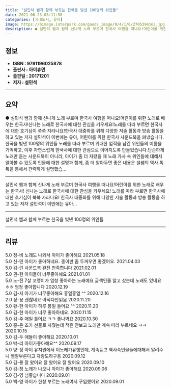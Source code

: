 ```yaml
---
title: "설민석 쌤과 함께 부르는 한국을 빛낸 100명의 위인들"
date: 2021-06-23 03:11:58
categories: [국내도서, 유아]
image: https://bimage.interpark.com/goods_image/9/4/1/6/270539416s.jpg
description: ● 설민석 쌤과 함께 신나게 노래 부르며 한국사 여행을 떠나요!어린이를 위한 노래로 배우는 한국사!신나는 노래로 한국사에 대한 관심을 키우세요!노래를 따라 부르면 한국사에 대한 호기심이 쑥쑥 자라나요!한국사 대중화를 위해 다양한 저술 활동과 방송 활동을 하고 있는 저자 설민석이 이번에
---
```


## **정보**

- **ISBN : 9791196025878**
- **출판사 : 아이휴먼**
- **출판일 : 20171201**
- **저자 : 설민석**

------



## **요약**

●  설민석 쌤과 함께 신나게 노래 부르며 한국사 여행을 떠나요!어린이를 위한 노래로 배우는 한국사!신나는 노래로 한국사에 대한 관심을 키우세요!노래를 따라 부르면 한국사에 대한 호기심이 쑥쑥 자라나요!한국사 대중화를 위해 다양한 저술 활동과 방송 활동을 하고 있는 저자 설민석이 이번에는 유아, 어린이를 위한 한국사 사운드북을 펴냈습니다. 한국을 빛낸 100명의 위인들 노래를 따라 부르며 위대한 업적을 남긴 위인들의 이름을 기억하고, 이후 자연스럽게 한국사에 대한 관심으로 이어지도록 만들었습니다.단순하게 노래만 듣는 사운드북이 아니라, 아이가 좀 더 자랐을 때 노래 가사 속 위인들에 대해서 알아볼 수 있도록 인물에 대한 설명과 함께, 좀 더 알아두면 좋은 내용은 설쌤의 역사 톡톡을 통해서 간략하게 설명했습...

------

설민석 쌤과 함께 신나게 노래 부르며 한국사 여행을 떠나요!어린이를 위한 노래로 배우는 한국사! 신나는 노래로 한국사에 대한 관심을 키우세요! 노래를 따라 부르면 한국사에 대한 호기심이 쑥쑥 자라나요! 한국사 대중화를 위해 다양한 저술 활동과 방송 활동을 하고 있는 저자 설민석이 이번에는 유아... 

------


설민석 쌤과 함께 부르는 한국을 빛낸 100명의 위인들 

------


## **리뷰** 

5.0 정-비 노래도 나와서 아이가 좋아해요 2021.05.18 <br/>5.0 신-민 아이가 좋아하네요. 종이만 좀 두꺼우면 좋겠어요. 2021.04.03 <br/>5.0 김-린 사운드북 완전 만족합니다 2021.02.01 <br/>5.0 권-현 아이들이 너무좋아해요 2021.01.01 <br/>5.0 노-진 7살 꼬맹이가 엄청 좋아하는 노래예요
글책인줄 알고 샀는데 노래도 있네요 ㅎㅎ
엄청 좋아합니다  2020.12.19 <br/>5.0 김-지 아기가 너무좋아해요 흥얼흥얼 ^^ 2020.12.16 <br/>2.0 장-용 괜찮네요 아직다안읽음 2020.11.20 <br/>5.0 황-현 아이가 하루 봉일 들어요 ^^  2020.11.20 <br/>5.0 김-현 아이가 너무 좋아하네요. 2020.11.15 <br/>5.0 김-주 매일 틀어요 ㅋㅋ 좋나봐요 2020.10.30 <br/>5.0 홍-윤 조카 선물로 사줬는데 책은 안보고 노래만 계속 따라 부르네요 ㅋㅋ  2020.10.15 <br/>5.0 김-두 애들이 좋아해요 2020.10.01 <br/>5.0 박-리 아이가좋아해요^^ 2020.09.17 <br/>5.0 양-정 아이 유치원에서 이노래가유행인데, 계속듣고 역사속인물들에대해서 알려주니 젤잘부른다고 자랑도하구용 2020.09.12 <br/>5.0 김-룡 잘 왔어요 잘 왔어요 잘 왔어요  2020.09.10 <br/>5.0 김-정 노래가 나오니 아이가  좋아해요 2020.09.06 <br/>5.0 김-영 넘좋습니다 2020.09.01 <br/>5.0 백-영 아이가 한창 부르는 노래여서 구입했어요 2020.09.01 <br/>